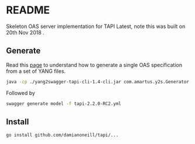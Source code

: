 # README

Skeleton OAS server implementation for TAPI Latest, note this was built on 20th Nov 2018 .

## Generate

Read this [page](https://github.com/MEF-GIT/MEF-LSO-Presto-SDK/tree/master/published/swagger) to understand how to generate a single OAS specification from a set of YANG files.

```bash
java -cp ./yang2swagger-tapi-cli-1.4-cli.jar com.amartus.y2s.Generator -yang-dir TAPI/YANG -output tapi-2.2.0-RC2.yml
```

Followed by 

```bash
swagger generate model -f tapi-2.2.0-RC2.yml
```

## Install

```bash
go install github.com/damianoneill/tapi/...
```